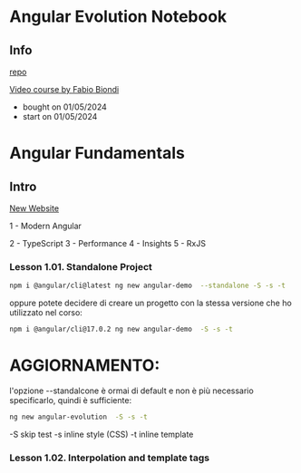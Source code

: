 # Angular Evolution Notebook

## Info

[repo](https://github.com/kito129/fabioBiondiCourses/tree/master/angularEvolution)

[Video course by Fabio Biondi](https://www.fabiobiondi.dev/video-courses/angular-evolution/)
- bought on 01/05/2024
- start on 01/05/2024

# Angular Fundamentals

## Intro

[New Website](https://angular.dev/)

1 - Modern Angular

2 - TypeScript
3 - Performance
4 - Insights
5 - RxJS


### Lesson 1.01. Standalone Project

```bash
npm i @angular/cli@latest ng new angular-demo  --standalone -S -s -t
```

oppure potete decidere di creare un progetto con la stessa versione che ho utilizzato nel corso:

```bash
npm i @angular/cli@17.0.2 ng new angular-demo  -S -s -t
```

# AGGIORNAMENTO: 
l'opzione --standalcone è ormai di default e non è più necessario specificarlo, quindi è sufficiente:

```bash
ng new angular-evolution  -S -s -t
```

-S skip test
-s inline style (CSS)
-t inline template

### Lesson 1.02. Interpolation and template tags